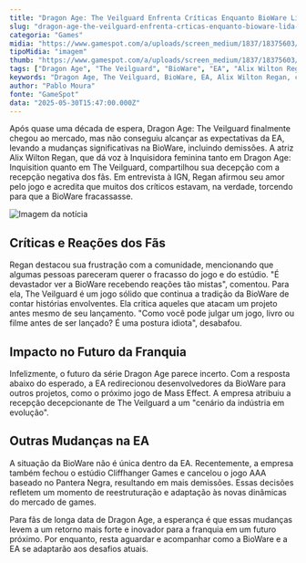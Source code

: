 ```yaml
---
title: "Dragon Age: The Veilguard Enfrenta Críticas Enquanto BioWare Lida com Desafios Internos"
slug: "dragon-age-the-veilguard-enfrenta-crticas-enquanto-bioware-lida-com-desafios-internos"
categoria: "Games"
midia: "https://www.gamespot.com/a/uploads/screen_medium/1837/18375603/4504112-dragonagetheveilguard2.jpg"
tipoMidia: "imagem"
thumb: "https://www.gamespot.com/a/uploads/screen_medium/1837/18375603/4504112-dragonagetheveilguard2.jpg"
tags: ["Dragon Age", "The Veilguard", "BioWare", "EA", "Alix Wilton Regan", "críticas", "indústria de games", "demissões", "Mass Effect", "futuro da franquia"]
keywords: "Dragon Age, The Veilguard, BioWare, EA, Alix Wilton Regan, críticas, indústria de games, demissões, Mass Effect, futuro da franquia"
author: "Pablo Moura"
fonte: "GameSpot"
data: "2025-05-30T15:47:00.000Z"
---
```

Após quase uma década de espera, Dragon Age: The Veilguard finalmente chegou ao mercado, mas não conseguiu alcançar as expectativas da EA, levando a mudanças significativas na BioWare, incluindo demissões. A atriz Alix Wilton Regan, que dá voz à Inquisidora feminina tanto em Dragon Age: Inquisition quanto em The Veilguard, compartilhou sua decepção com a recepção negativa dos fãs. Em entrevista à IGN, Regan afirmou seu amor pelo jogo e acredita que muitos dos críticos estavam, na verdade, torcendo para que a BioWare fracassasse.

![Imagem da notícia](https://www.gamespot.com/a/uploads/screen_medium/1837/18375603/4504112-dragonagetheveilguard2.jpg)

## Críticas e Reações dos Fãs

Regan destacou sua frustração com a comunidade, mencionando que algumas pessoas pareceram querer o fracasso do jogo e do estúdio. "É devastador ver a BioWare recebendo reações tão mistas", comentou. Para ela, The Veilguard é um jogo sólido que continua a tradição da BioWare de contar histórias envolventes. Ela critica aqueles que atacam um projeto antes mesmo de seu lançamento. "Como você pode julgar um jogo, livro ou filme antes de ser lançado? É uma postura idiota", desabafou.

## Impacto no Futuro da Franquia

Infelizmente, o futuro da série Dragon Age parece incerto. Com a resposta abaixo do esperado, a EA redirecionou desenvolvedores da BioWare para outros projetos, como o próximo jogo de Mass Effect. A empresa atribuiu a recepção decepcionante de The Veilguard a um "cenário da indústria em evolução". 

## Outras Mudanças na EA

A situação da BioWare não é única dentro da EA. Recentemente, a empresa também fechou o estúdio Cliffhanger Games e cancelou o jogo AAA baseado no Pantera Negra, resultando em mais demissões. Essas decisões refletem um momento de reestruturação e adaptação às novas dinâmicas do mercado de games.

Para fãs de longa data de Dragon Age, a esperança é que essas mudanças levem a um retorno mais forte e inovador para a franquia em um futuro próximo. Por enquanto, resta aguardar e acompanhar como a BioWare e a EA se adaptarão aos desafios atuais.

